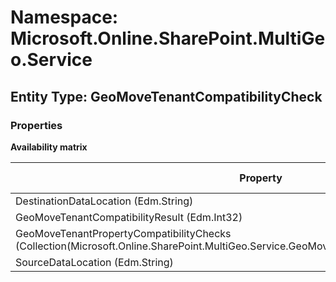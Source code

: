 # Namespace: Microsoft.Online.SharePoint.MultiGeo.Service

## Entity Type: GeoMoveTenantCompatibilityCheck

### Properties

**Availability matrix**

Property | SPO | SP 2019 | SP 2016 | SP 2013
----------|:---:|:-------:|:-------:|:-------:
DestinationDataLocation (Edm.String) | ✅ | ❌ | ❌ | ❌
GeoMoveTenantCompatibilityResult (Edm.Int32) | ✅ | ❌ | ❌ | ❌
GeoMoveTenantPropertyCompatibilityChecks (Collection(Microsoft.Online.SharePoint.MultiGeo.Service.GeoMoveTenantPropertyCompatibilityCheck)) | ✅ | ❌ | ❌ | ❌
SourceDataLocation (Edm.String) | ✅ | ❌ | ❌ | ❌
